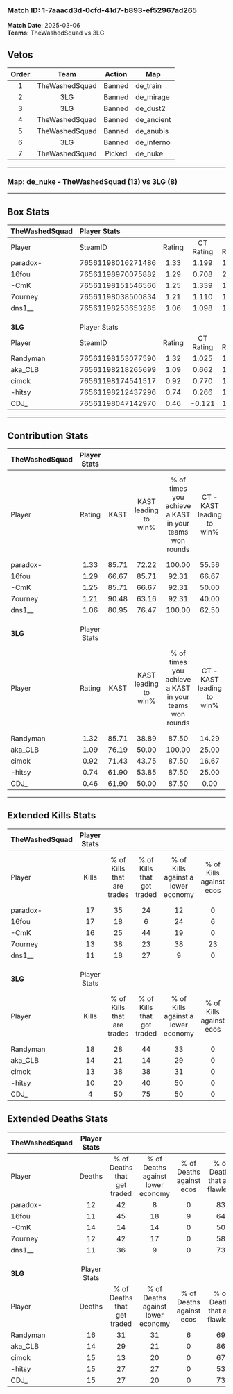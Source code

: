 ### Match ID: 1-7aaacd3d-0cfd-41d7-b893-ef52967ad265  
**Match Date**: 2025-03-06  
**Teams**: TheWashedSquad vs 3LG  

## Vetos  

| Order | Team | Action | Map |
| :---: | :--: | :----: | --- |
| 1 | TheWashedSquad | Banned | de_train |
| 2 | 3LG | Banned | de_mirage |
| 3 | 3LG | Banned | de_dust2 |
| 4 | TheWashedSquad | Banned | de_ancient |
| 5 | TheWashedSquad | Banned | de_anubis |
| 6 | 3LG | Banned | de_inferno |
| 7 | TheWashedSquad | Picked | de_nuke |

---  

### **Map**: de_nuke - TheWashedSquad (13) vs 3LG (8)  
---  

## Box Stats  

| **TheWashedSquad** | Player Stats      |        |           |          |       |      |       |         |        |      |     |
| :- | :- | :-: | :-: | :-: | :-: | :-: | :-: | :-: | :-: | :-: | :-: |
| Player             | SteamID           | Rating | CT Rating | T Rating | KAST  | ADR  | Kills | Assists | Deaths | K/D  | HS% |
| paradox-           | 76561198016271486 |  1.33  |   1.199   |  1.795   | 85.71 | 70.8 |  17   |    4    |   12   | 1.42 | 35  |
| 16fou              | 76561198970075882 |  1.29  |   0.708   |  2.340   | 66.67 | 95.2 |  17   |    4    |   11   | 1.55 | 41  |
| -CmK               | 76561198151546566 |  1.25  |   1.339   |  1.249   | 85.71 | 78.0 |  16   |    2    |   14   | 1.14 | 56  |
| 7ourney            | 76561198038500834 |  1.21  |   1.110   |  1.656   | 90.48 | 71.4 |  13   |    6    |   12   | 1.08 | 53  |
| dns1__             | 76561198253653285 |  1.06  |   1.098   |  1.193   | 80.95 | 66.0 |  11   |    5    |   11   | 1.00 | 90  |
|                    |                   |        |           |          |       |      |       |         |        |      |     |
|                    |                   |        |           |          |       |      |       |         |        |      |     |
|                    |                   |        |           |          |       |      |       |         |        |      |     |
| **3LG**            | Player Stats      |        |           |          |       |      |       |         |        |      |     |
| Player             | SteamID           | Rating | CT Rating | T Rating | KAST  | ADR  | Kills | Assists | Deaths | K/D  | HS% |
| Randyman           | 76561198153077590 |  1.32  |   1.025   |  1.727   | 85.71 | 90.1 |  18   |    3    |   16   | 1.13 | 50  |
| aka_CLB            | 76561198218265699 |  1.09  |   0.662   |  1.547   | 76.19 | 76.1 |  14   |    2    |   14   | 1.00 | 50  |
| cimok              | 76561198174541517 |  0.92  |   0.770   |  1.182   | 71.43 | 52.4 |  13   |    3    |   15   | 0.87 | 38  |
| -hitsy             | 76561198212437296 |  0.74  |   0.266   |  1.186   | 61.90 | 60.0 |  10   |    1    |   15   | 0.67 | 70  |
| CDJ_               | 76561198047142970 |  0.46  |  -0.121   |  1.240   | 61.90 | 44.1 |   4   |    5    |   15   | 0.27 | 100 |
---  

## Contribution Stats  

| **TheWashedSquad** | Player Stats |       |                      |                                                        |                           |                                                             |                          |                                                            |
| :- | :-: | :-: | :-: | :-: | :-: | :-: | :-: | :-: |
| Player             |    Rating    | KAST  | KAST leading to win% | % of times you achieve a KAST in your teams won rounds | CT - KAST leading to win% | CT - % of times you achieve a KAST in your teams won rounds | T - KAST leading to win% | T - % of times you achieve a KAST in your teams won rounds |
| paradox-           |     1.33     | 85.71 |        72.22         |                         100.00                         |           55.56           |                           100.00                            |          88.89           |                           100.00                           |
| 16fou              |     1.29     | 66.67 |        85.71         |                         92.31                          |           66.67           |                            80.00                            |          100.00          |                           100.00                           |
| -CmK               |     1.25     | 85.71 |        66.67         |                         92.31                          |           50.00           |                           100.00                            |          87.50           |                           87.50                            |
| 7ourney            |     1.21     | 90.48 |        63.16         |                         92.31                          |           40.00           |                            80.00                            |          88.89           |                           100.00                           |
| dns1__             |     1.06     | 80.95 |        76.47         |                         100.00                         |           62.50           |                           100.00                            |          88.89           |                           100.00                           |
|                    |              |       |                      |                                                        |                           |                                                             |                          |                                                            |
|                    |              |       |                      |                                                        |                           |                                                             |                          |                                                            |
|                    |              |       |                      |                                                        |                           |                                                             |                          |                                                            |
| **3LG**            | Player Stats |       |                      |                                                        |                           |                                                             |                          |                                                            |
| Player             |    Rating    | KAST  | KAST leading to win% | % of times you achieve a KAST in your teams won rounds | CT - KAST leading to win% | CT - % of times you achieve a KAST in your teams won rounds | T - KAST leading to win% | T - % of times you achieve a KAST in your teams won rounds |
| Randyman           |     1.32     | 85.71 |        38.89         |                         87.50                          |           14.29           |                           100.00                            |          54.55           |                           85.71                            |
| aka_CLB            |     1.09     | 76.19 |        50.00         |                         100.00                         |           25.00           |                           100.00                            |          58.33           |                           100.00                           |
| cimok              |     0.92     | 71.43 |        43.75         |                         87.50                          |           16.67           |                           100.00                            |          60.00           |                           85.71                            |
| -hitsy             |     0.74     | 61.90 |        53.85         |                         87.50                          |           25.00           |                           100.00                            |          66.67           |                           85.71                            |
| CDJ_               |     0.46     | 61.90 |        50.00         |                         87.50                          |           0.00            |                            0.00                             |          58.33           |                           100.00                           |
---  

## Extended Kills Stats  

| **TheWashedSquad** | Player Stats |                            |                            |                                    |                         |                              |                                 |                                       |                    |           |
| :- | :-: | :-: | :-: | :-: | :-: | :-: | :-: | :-: | :-: | :-: |
| Player             |    Kills     | % of Kills that are trades | % of Kills that got traded | % of Kills against a lower economy | % of Kills against ecos | % of Kills that are flawless | % of Kills that are close duels | % of Kills that are assisted by flash | Pistol Round Kills | AWP Kills |
| paradox-           |      17      |             35             |             24             |                 12                 |            0            |              47              |                6                |                   0                   |         0          |     3     |
| 16fou              |      17      |             18             |             6              |                 24                 |            6            |              71              |                0                |                   0                   |         5          |     2     |
| -CmK               |      16      |             25             |             44             |                 19                 |            0            |              69              |               13                |                   0                   |         0          |     2     |
| 7ourney            |      13      |             38             |             23             |                 38                 |           23            |              54              |                0                |                   0                   |         0          |     2     |
| dns1__             |      11      |             18             |             27             |                 9                  |            0            |              73              |                0                |                   0                   |         0          |     1     |
|                    |              |                            |                            |                                    |                         |                              |                                 |                                       |                    |           |
|                    |              |                            |                            |                                    |                         |                              |                                 |                                       |                    |           |
|                    |              |                            |                            |                                    |                         |                              |                                 |                                       |                    |           |
| **3LG**            | Player Stats |                            |                            |                                    |                         |                              |                                 |                                       |                    |           |
| Player             |    Kills     | % of Kills that are trades | % of Kills that got traded | % of Kills against a lower economy | % of Kills against ecos | % of Kills that are flawless | % of Kills that are close duels | % of Kills that are assisted by flash | Pistol Round Kills | AWP Kills |
| Randyman           |      18      |             28             |             44             |                 33                 |            0            |              72              |                6                |                   0                   |         0          |     1     |
| aka_CLB            |      14      |             21             |             14             |                 29                 |            0            |              57              |               14                |                   7                   |         6          |     0     |
| cimok              |      13      |             38             |             38             |                 31                 |            0            |              54              |               15                |                   0                   |         0          |     1     |
| -hitsy             |      10      |             20             |             40             |                 50                 |            0            |              60              |               20                |                   0                   |         0          |     0     |
| CDJ_               |      4       |             50             |             75             |                 50                 |            0            |             100              |                0                |                   0                   |         0          |     2     |
## Extended Deaths Stats  

| **TheWashedSquad** | Player Stats |                             |                                   |                          |                               |                            |                           |               |
| :- | :-: | :-: | :-: | :-: | :-: | :-: | :-: | :-: |
| Player             |    Deaths    | % of Deaths that get traded | % of Deaths against lower economy | % of Deaths against ecos | % of Deaths that are flawless | % of Deaths that are close | % of Deaths while blinded | Deaths to AWP |
| paradox-           |      12      |             42              |                 8                 |            0             |              83               |             0              |             0             |       2       |
| 16fou              |      11      |             45              |                18                 |            9             |              64               |             27             |             0             |       2       |
| -CmK               |      14      |             14              |                14                 |            0             |              50               |             0              |             0             |       0       |
| 7ourney            |      12      |             42              |                17                 |            0             |              58               |             17             |             8             |       2       |
| dns1__             |      11      |             36              |                 9                 |            0             |              73               |             18             |             0             |       0       |
|                    |              |                             |                                   |                          |                               |                            |                           |               |
|                    |              |                             |                                   |                          |                               |                            |                           |               |
|                    |              |                             |                                   |                          |                               |                            |                           |               |
| **3LG**            | Player Stats |                             |                                   |                          |                               |                            |                           |               |
| Player             |    Deaths    | % of Deaths that get traded | % of Deaths against lower economy | % of Deaths against ecos | % of Deaths that are flawless | % of Deaths that are close | % of Deaths while blinded | Deaths to AWP |
| Randyman           |      16      |             31              |                31                 |            6             |              69               |             6              |             0             |       2       |
| aka_CLB            |      14      |             29              |                21                 |            0             |              86               |             0              |             0             |       1       |
| cimok              |      15      |             13              |                20                 |            0             |              67               |             7              |             0             |       1       |
| -hitsy             |      15      |             27              |                27                 |            0             |              53               |             0              |             0             |       1       |
| CDJ_               |      15      |             27              |                20                 |            0             |              73               |             7              |             0             |       0       |
